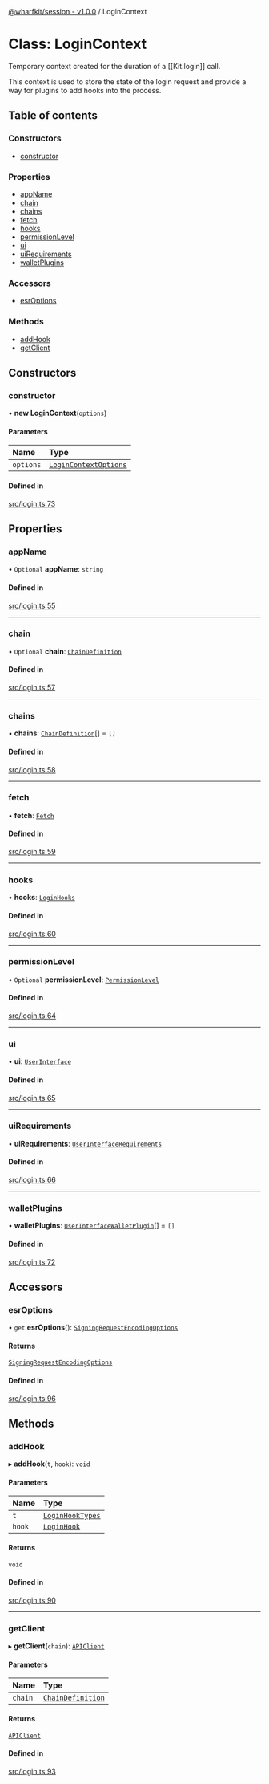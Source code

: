 [@wharfkit/session - v1.0.0](/docs/testREADME.md) / LoginContext

# Class: LoginContext

Temporary context created for the duration of a [[Kit.login]] call.

This context is used to store the state of the login request and
provide a way for plugins to add hooks into the process.

## Table of contents

### Constructors

- [constructor](/docs/testclasses/LoginContext.md#constructor)

### Properties

- [appName](/docs/testclasses/LoginContext.md#appname)
- [chain](/docs/testclasses/LoginContext.md#chain)
- [chains](/docs/testclasses/LoginContext.md#chains)
- [fetch](/docs/testclasses/LoginContext.md#fetch)
- [hooks](/docs/testclasses/LoginContext.md#hooks)
- [permissionLevel](/docs/testclasses/LoginContext.md#permissionlevel)
- [ui](/docs/testclasses/LoginContext.md#ui)
- [uiRequirements](/docs/testclasses/LoginContext.md#uirequirements)
- [walletPlugins](/docs/testclasses/LoginContext.md#walletplugins)

### Accessors

- [esrOptions](/docs/testclasses/LoginContext.md#esroptions)

### Methods

- [addHook](/docs/testclasses/LoginContext.md#addhook)
- [getClient](/docs/testclasses/LoginContext.md#getclient)

## Constructors

### constructor

• **new LoginContext**(`options`)

#### Parameters

| Name | Type |
| :------ | :------ |
| `options` | [`LoginContextOptions`](/docs/testinterfaces/LoginContextOptions.md) |

#### Defined in

[src/login.ts:73](https://github.com/wharfkit/session/blob/3f0b05c/src/login.ts#L73)

## Properties

### appName

• `Optional` **appName**: `string`

#### Defined in

[src/login.ts:55](https://github.com/wharfkit/session/blob/3f0b05c/src/login.ts#L55)

___

### chain

• `Optional` **chain**: [`ChainDefinition`](/docs/testclasses/ChainDefinition.md)

#### Defined in

[src/login.ts:57](https://github.com/wharfkit/session/blob/3f0b05c/src/login.ts#L57)

___

### chains

• **chains**: [`ChainDefinition`](/docs/testclasses/ChainDefinition.md)[] = `[]`

#### Defined in

[src/login.ts:58](https://github.com/wharfkit/session/blob/3f0b05c/src/login.ts#L58)

___

### fetch

• **fetch**: [`Fetch`](/docs/testREADME.md#fetch)

#### Defined in

[src/login.ts:59](https://github.com/wharfkit/session/blob/3f0b05c/src/login.ts#L59)

___

### hooks

• **hooks**: [`LoginHooks`](/docs/testinterfaces/LoginHooks.md)

#### Defined in

[src/login.ts:60](https://github.com/wharfkit/session/blob/3f0b05c/src/login.ts#L60)

___

### permissionLevel

• `Optional` **permissionLevel**: [`PermissionLevel`](/docs/testclasses/PermissionLevel.md)

#### Defined in

[src/login.ts:64](https://github.com/wharfkit/session/blob/3f0b05c/src/login.ts#L64)

___

### ui

• **ui**: [`UserInterface`](/docs/testinterfaces/UserInterface.md)

#### Defined in

[src/login.ts:65](https://github.com/wharfkit/session/blob/3f0b05c/src/login.ts#L65)

___

### uiRequirements

• **uiRequirements**: [`UserInterfaceRequirements`](/docs/testinterfaces/UserInterfaceRequirements.md)

#### Defined in

[src/login.ts:66](https://github.com/wharfkit/session/blob/3f0b05c/src/login.ts#L66)

___

### walletPlugins

• **walletPlugins**: [`UserInterfaceWalletPlugin`](/docs/testinterfaces/UserInterfaceWalletPlugin.md)[] = `[]`

#### Defined in

[src/login.ts:72](https://github.com/wharfkit/session/blob/3f0b05c/src/login.ts#L72)

## Accessors

### esrOptions

• `get` **esrOptions**(): [`SigningRequestEncodingOptions`](/docs/testinterfaces/SigningRequestEncodingOptions.md)

#### Returns

[`SigningRequestEncodingOptions`](/docs/testinterfaces/SigningRequestEncodingOptions.md)

#### Defined in

[src/login.ts:96](https://github.com/wharfkit/session/blob/3f0b05c/src/login.ts#L96)

## Methods

### addHook

▸ **addHook**(`t`, `hook`): `void`

#### Parameters

| Name | Type |
| :------ | :------ |
| `t` | [`LoginHookTypes`](/docs/testenums/LoginHookTypes.md) |
| `hook` | [`LoginHook`](/docs/testREADME.md#loginhook) |

#### Returns

`void`

#### Defined in

[src/login.ts:90](https://github.com/wharfkit/session/blob/3f0b05c/src/login.ts#L90)

___

### getClient

▸ **getClient**(`chain`): [`APIClient`](/docs/testclasses/APIClient.md)

#### Parameters

| Name | Type |
| :------ | :------ |
| `chain` | [`ChainDefinition`](/docs/testclasses/ChainDefinition.md) |

#### Returns

[`APIClient`](/docs/testclasses/APIClient.md)

#### Defined in

[src/login.ts:93](https://github.com/wharfkit/session/blob/3f0b05c/src/login.ts#L93)
